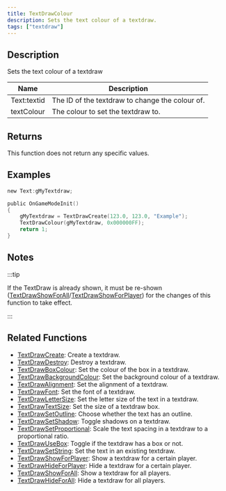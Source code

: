 ```yaml
---
title: TextDrawColour
description: Sets the text colour of a textdraw.
tags: ["textdraw"]
---
```


<VersionWarn version='omp v1.1.0.2612' />

## Description

Sets the text colour of a textdraw

| Name        | Description                                     |
| ----------- | ----------------------------------------------- |
| Text:textid | The ID of the textdraw to change the colour of. |
| textColour  | The colour to set the textdraw to.              |

## Returns

This function does not return any specific values.

## Examples

```c
new Text:gMyTextdraw;

public OnGameModeInit()
{
    gMyTextdraw = TextDrawCreate(123.0, 123.0, "Example");
    TextDrawColour(gMyTextdraw, 0x000000FF);
    return 1;
}
```

## Notes

:::tip

If the TextDraw is already shown, it must be re-shown ([TextDrawShowForAll](TextDrawShowForAll)/[TextDrawShowForPlayer](TextDrawShowForPlayer)) for the changes of this function to take effect.

:::

## Related Functions

- [TextDrawCreate](TextDrawCreate): Create a textdraw.
- [TextDrawDestroy](TextDrawDestroy): Destroy a textdraw.
- [TextDrawBoxColour](TextDrawBoxColour): Set the colour of the box in a textdraw.
- [TextDrawBackgroundColour](TextDrawBackgroundColour): Set the background colour of a textdraw.
- [TextDrawAlignment](TextDrawAlignment): Set the alignment of a textdraw.
- [TextDrawFont](TextDrawFont): Set the font of a textdraw.
- [TextDrawLetterSize](TextDrawLetterSize): Set the letter size of the text in a textdraw.
- [TextDrawTextSize](TextDrawTextSize): Set the size of a textdraw box.
- [TextDrawSetOutline](TextDrawSetOutline): Choose whether the text has an outline.
- [TextDrawSetShadow](TextDrawSetShadow): Toggle shadows on a textdraw.
- [TextDrawSetProportional](TextDrawSetProportional): Scale the text spacing in a textdraw to a proportional ratio.
- [TextDrawUseBox](TextDrawUseBox): Toggle if the textdraw has a box or not.
- [TextDrawSetString](TextDrawSetString): Set the text in an existing textdraw.
- [TextDrawShowForPlayer](TextDrawShowForPlayer): Show a textdraw for a certain player.
- [TextDrawHideForPlayer](TextDrawHideForPlayer): Hide a textdraw for a certain player.
- [TextDrawShowForAll](TextDrawShowForAll): Show a textdraw for all players.
- [TextDrawHideForAll](TextDrawHideForAll): Hide a textdraw for all players.

